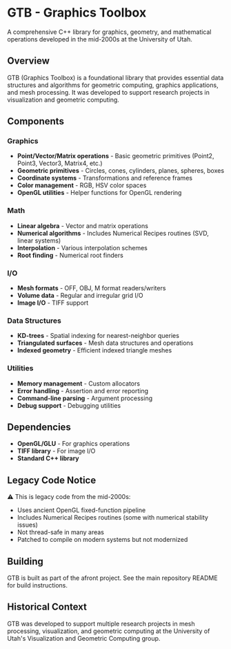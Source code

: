 # GTB - Graphics Toolbox

A comprehensive C++ library for graphics, geometry, and mathematical operations developed in the mid-2000s at the University of Utah.

## Overview

GTB (Graphics Toolbox) is a foundational library that provides essential data structures and algorithms for geometric computing, graphics applications, and mesh processing. It was developed to support research projects in visualization and geometric computing.

## Components

### Graphics
- **Point/Vector/Matrix operations** - Basic geometric primitives (Point2, Point3, Vector3, Matrix4, etc.)
- **Geometric primitives** - Circles, cones, cylinders, planes, spheres, boxes
- **Coordinate systems** - Transformations and reference frames
- **Color management** - RGB, HSV color spaces
- **OpenGL utilities** - Helper functions for OpenGL rendering

### Math
- **Linear algebra** - Vector and matrix operations
- **Numerical algorithms** - Includes Numerical Recipes routines (SVD, linear systems)
- **Interpolation** - Various interpolation schemes
- **Root finding** - Numerical root finders

### I/O
- **Mesh formats** - OFF, OBJ, M format readers/writers
- **Volume data** - Regular and irregular grid I/O
- **Image I/O** - TIFF support

### Data Structures
- **KD-trees** - Spatial indexing for nearest-neighbor queries
- **Triangulated surfaces** - Mesh data structures and operations
- **Indexed geometry** - Efficient indexed triangle meshes

### Utilities
- **Memory management** - Custom allocators
- **Error handling** - Assertion and error reporting
- **Command-line parsing** - Argument processing
- **Debug support** - Debugging utilities

## Dependencies

- **OpenGL/GLU** - For graphics operations
- **TIFF library** - For image I/O
- **Standard C++ library**

## Legacy Code Notice

⚠️ This is legacy code from the mid-2000s:
- Uses ancient OpenGL fixed-function pipeline
- Includes Numerical Recipes routines (some with numerical stability issues)
- Not thread-safe in many areas
- Patched to compile on modern systems but not modernized

## Building

GTB is built as part of the afront project. See the main repository README for build instructions.

## Historical Context

GTB was developed to support multiple research projects in mesh processing, visualization, and geometric computing at the University of Utah's Visualization and Geometric Computing group.
